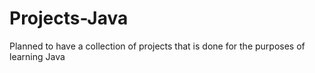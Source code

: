 # Projects-Java
Planned to have a collection of projects that is done for the purposes of learning Java
